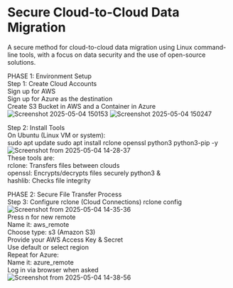 # Secure Cloud-to-Cloud Data Migration

A secure method for cloud-to-cloud data migration using Linux command-line tools, with a focus on data security and the use of open-source solutions.


PHASE 1: Environment Setup</br>
Step 1: Create Cloud Accounts</br>
Sign up for AWS</br>
Sign up for Azure as the destination</br>
Create S3 Bucket in AWS and a Container in Azure</br>
![Screenshot 2025-05-04 150153](https://github.com/user-attachments/assets/2ff013c9-6369-430f-acfc-b8b6b45796fc)
![Screenshot 2025-05-04 150247](https://github.com/user-attachments/assets/9a342c19-1c5e-4d62-b9b5-accf364a2d5e)

Step 2: Install Tools</br>
On Ubuntu (Linux VM or system):</br>
sudo apt update sudo apt install rclone openssl python3 python3-pip -y
![Screenshot from 2025-05-04 14-28-37](https://github.com/user-attachments/assets/93457510-54e4-48b1-b769-92ec7b13e016)</br>
These tools are: </br>
rclone: Transfers files between clouds</br> openssl: Encrypts/decrypts files securely python3 & </br>hashlib: Checks file integrity 

PHASE 2: Secure File Transfer Process </br>
Step 3: Configure rclone (Cloud Connections) rclone config </br>
![Screenshot from 2025-05-04 14-35-36](https://github.com/user-attachments/assets/c71fa428-67e0-4344-8ac8-964d7d175b62)</br>
Press n for new remote </br>
Name it: aws_remote </br>
Choose type: s3 (Amazon S3) </br>
Provide your AWS Access Key & Secret </br>
Use default or select region </br>
Repeat for Azure: </br>
Name it: azure_remote </br>
Log in via browser when asked </br>
![Screenshot from 2025-05-04 14-38-56](https://github.com/user-attachments/assets/9974c47b-1204-46cc-aaef-56daa5a7ca66)



